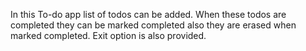 In this To-do app list of todos can be added. When these todos are completed they can be marked completed also they are erased when marked completed. Exit option is also provided.

